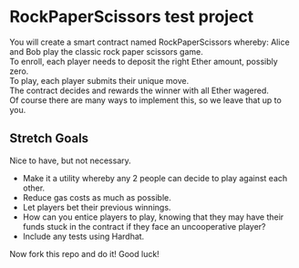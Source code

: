 # RockPaperScissors test project

You will create a smart contract named RockPaperScissors whereby:
Alice and Bob play the classic rock paper scissors game.  
To enroll, each player needs to deposit the right Ether amount, possibly zero.  
To play, each player submits their unique move.  
The contract decides and rewards the winner with all Ether wagered.  
Of course there are many ways to implement this, so we leave that up to you.  
  
## Stretch Goals
Nice to have, but not necessary.
- Make it a utility whereby any 2 people can decide to play against each other.  
- Reduce gas costs as much as possible.
- Let players bet their previous winnings.  
- How can you entice players to play, knowing that they may have their funds stuck in the contract if they face an uncooperative player?  
- Include any tests using Hardhat.
  
Now fork this repo and do it! Good luck!
